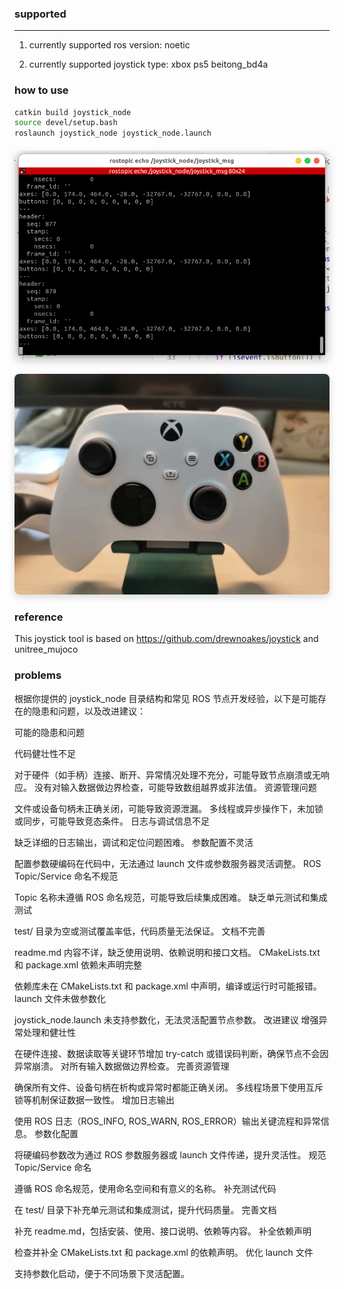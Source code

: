 ### supported

---

1. currently supported ros version:
noetic

2. currently supported joystick type:
xbox ps5 beitong_bd4a

### how to use

```bash
catkin build joystick_node
source devel/setup.bash
roslaunch joystick_node joystick_node.launch
```
<div align="center" style="margin: 20px 0;">
  <img src="assets/image-1.png" 
       alt="joystick msgs" 
       title="joystick msgs"
       width="800" 
       style="max-width: 100%; height: auto; border-radius: 8px; box-shadow: 0 4px 12px rgba(0,0,0,0.15);"
       loading="lazy"/>
</div>

<div align="center" style="margin: 20px 0;">
  <img src="assets/joystick.png" 
       alt="xbox pic" 
       title="xbox pic"
       width="800" 
       style="max-width: 100%; height: auto; border-radius: 8px; box-shadow: 0 4px 12px rgba(0,0,0,0.15);"
       loading="lazy"/>
</div>

### reference

This joystick tool is based on https://github.com/drewnoakes/joystick and unitree_mujoco

### problems
根据你提供的 joystick_node 目录结构和常见 ROS 节点开发经验，以下是可能存在的隐患和问题，以及改进建议：

可能的隐患和问题

代码健壮性不足

对于硬件（如手柄）连接、断开、异常情况处理不充分，可能导致节点崩溃或无响应。
没有对输入数据做边界检查，可能导致数组越界或非法值。
资源管理问题

文件或设备句柄未正确关闭，可能导致资源泄漏。
多线程或异步操作下，未加锁或同步，可能导致竞态条件。
日志与调试信息不足

缺乏详细的日志输出，调试和定位问题困难。
参数配置不灵活

配置参数硬编码在代码中，无法通过 launch 文件或参数服务器灵活调整。
ROS Topic/Service 命名不规范

Topic 名称未遵循 ROS 命名规范，可能导致后续集成困难。
缺乏单元测试和集成测试

test/ 目录为空或测试覆盖率低，代码质量无法保证。
文档不完善

readme.md 内容不详，缺乏使用说明、依赖说明和接口文档。
CMakeLists.txt 和 package.xml 依赖未声明完整

依赖库未在 CMakeLists.txt 和 package.xml 中声明，编译或运行时可能报错。
launch 文件未做参数化

joystick_node.launch 未支持参数化，无法灵活配置节点参数。
改进建议
增强异常处理和健壮性

在硬件连接、数据读取等关键环节增加 try-catch 或错误码判断，确保节点不会因异常崩溃。
对所有输入数据做边界检查。
完善资源管理

确保所有文件、设备句柄在析构或异常时都能正确关闭。
多线程场景下使用互斥锁等机制保证数据一致性。
增加日志输出

使用 ROS 日志（ROS_INFO, ROS_WARN, ROS_ERROR）输出关键流程和异常信息。
参数化配置

将硬编码参数改为通过 ROS 参数服务器或 launch 文件传递，提升灵活性。
规范 Topic/Service 命名

遵循 ROS 命名规范，使用命名空间和有意义的名称。
补充测试代码

在 test/ 目录下补充单元测试和集成测试，提升代码质量。
完善文档

补充 readme.md，包括安装、使用、接口说明、依赖等内容。
补全依赖声明

检查并补全 CMakeLists.txt 和 package.xml 的依赖声明。
优化 launch 文件

支持参数化启动，便于不同场景下灵活配置。
